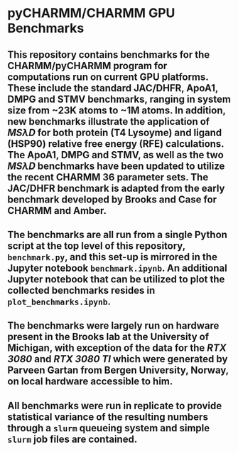 # pyCHARMM/CHARMM GPU Benchmarks
## This repository contains benchmarks for the CHARMM/pyCHARMM program for computations run on current GPU platforms. These include the standard JAC/DHFR, ApoA1, DMPG and STMV benchmarks, ranging in system size from ~23K atoms to ~1M atoms. In addition, new benchmarks illustrate the application of $MS\lambda D$ for both protein (T4 Lysoyme) and ligand (HSP90) relative free energy (RFE) calculations. The ApoA1, DMPG and STMV, as well as the two $MS\lambda D$ benchmarks have been updated to utilize the recent CHARMM 36 parameter sets. The JAC/DHFR benchmark is adapted from the early benchmark developed by Brooks and Case for CHARMM and Amber. 
## The benchmarks are all run from a single Python script at the top level of this repository, `benchmark.py`, and this set-up is mirrored in the Jupyter notebook `benchmark.ipynb`. An additional Jupyter notebook that can be utilized to plot the collected benchmarks resides in `plot_benchmarks.ipynb`.
## The benchmarks were largely run on hardware present in the Brooks lab at the University of Michigan, with exception of the data for the *RTX 3080* and *RTX 3080 TI* which were generated by Parveen Gartan from Bergen University, Norway, on local hardware accessible to him.
## All benchmarks were run in replicate to provide statistical variance of the resulting numbers through a `slurm` queueing system and simple `slurm` job files are contained.
